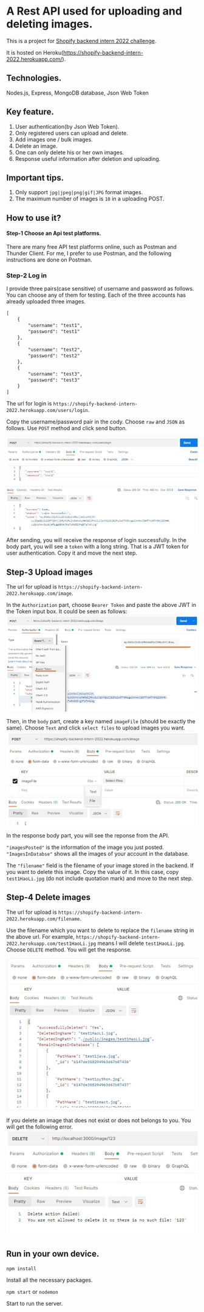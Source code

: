 # A Rest API used for uploading and deleting images.

This is a project for [Shopify backend intern 2022 challenge](https://docs.google.com/document/d/1eg3sJTOwtyFhDopKedRD6142CFkDfWp1QvRKXNTPIOc/edit).

It is hosted on Heroku(https://shopify-backend-intern-2022.herokuapp.com/).
## Technologies.
  Nodes.js, Express, MongoDB database, Json Web Token
## Key feature.
1. User authentication(by Json Web Token).
2. Only registered users can upload and delete.
3. Add images one / bulk images.
4. Delete an image.
5. One can only delete his or her own images.
6. Response useful information after deletion and uploading.

## Important tips.
1. Only support `jpg|jpeg|png|gif|JPG` format images.
2. The maximum number of images is `10` in a uploading POST.
## How to use it?

#### Step-1 Choose an Api test platforms.
There are many free API test platforms online, such as Postman and Thunder Client. For me, I prefer to use Postman, and the following instructions are done on Postman.

### Step-2  Log in
I provide three pairs(case sensitive) of username and password as follows. You can choose any of them for testing. Each of the three accounts has already uploaded three images. 
```
[
    {
        "username": "test1",
        "password": "test1"
    },
    {
        "username": "test2",
        "password": "test2"
    },
    {
        "username": "test3",
        "password": "test3"
    }
]
```
The url for login is `https://shopify-backend-intern-2022.herokuapp.com/users/login`. 

Copy the username/password pair in the cody. Choose `raw` and `JSON` as follows. Use `POST` method and click send button.

![](./readmeImgs/login.jpg)
After sending, you will receive the response of login successfully. In the body part, you will see a `token` with a long string. That is a JWT token for user authentication. Copy it and move the next step. 
## Step-3 Upload images
The url for upload is `https://shopify-backend-intern-2022.herokuapp.com/image`. 

In the `Authorization` part, choose `Bearer Token` and paste the above JWT in the Token input box. It could be seen as follows:
![](./readmeImgs/upload1.jpg)

Then, in the `body` part, create a key named `imageFile` (should be exactly the same). Choose `Text` and click `select files` to upload images you want.
![](./readmeImgs/upload2.jpg)

In the response body part, you will see the reponse from the API. 

`"imagesPosted"` is the information of the image you just posted. `"ImagesInDatabse"` shows all the images of your account in the database.

The `"filename"` field is the filename of your image stored in the backend. If you want to delete this image. Copy the value of it. In this case, copy `test1HaoLi.jpg` (do not include quotation mark) and move to the next step.
## Step-4 Delete images
The url for upload is `https://shopify-backend-intern-2022.herokuapp.com/filename`. 

Use the filename which you want to delete to replace the `filename` string in the above url. For example, `https://shopify-backend-intern-2022.herokuapp.com/test1HaoLi.jpg` means I will delete `test1HaoLi.jpg`. Choose `DELETE` method. You will get the response.

![](./readmeImgs/delete1.jpg)

If you delete an image that does not exist or does not belongs to you. You will get the following error.
![](./readmeImgs/delete2.jpg)

## Run in your own device.

`npm install` 

Install all the necessary packages.

`npm start` or `nodemon`

Start to run the server.




